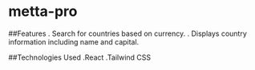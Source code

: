 # metta-pro





##Features
. Search for countries based on currency.
. Displays country information including name and capital.

##Technologies Used
.React
.Tailwind CSS




